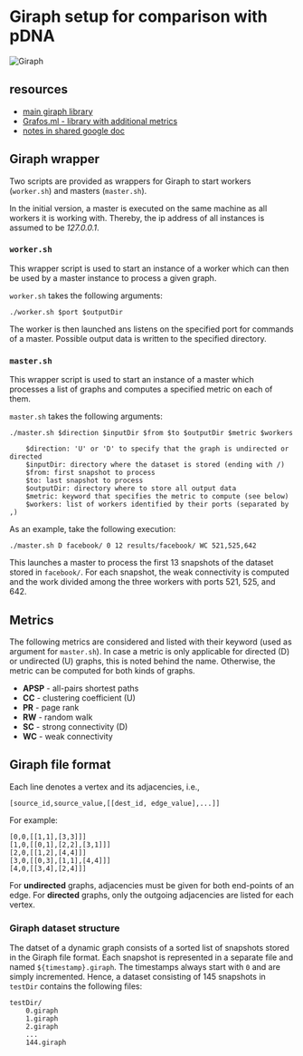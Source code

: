 # Giraph setup for comparison with pDNA

![Giraph](http://giraph.apache.org/images/ApacheGiraph.svg)

## resources
- [main giraph library](http://giraph.apache.org)
- [Grafos.ml - library with additional metrics](http://grafos.ml)
- [notes in shared google doc](https://docs.google.com/document/d/1ExQdbXTfUajLFlUbskjyPkSXLIgQ5-q44Xm1oCcV428/edit?ts=56e7fbbb)

## Giraph wrapper

Two scripts are provided as wrappers for Giraph to start workers (`worker.sh`) and masters (`master.sh`).

In the initial version, a master is executed on the same machine as all workers it is working with.
Thereby, the ip address of all instances is assumed to be *127.0.0.1*.

### `worker.sh`

This wrapper script is used to start an instance of a worker which can then be used by a master instance to process a given graph.

`worker.sh` takes the following arguments:

	./worker.sh $port $outputDir
	
The worker is then launched ans listens on the specified port for commands of a master.
Possible output data is written to the specified directory.

### `master.sh`

This wrapper script is used to start an instance of a master which processes a list of graphs and computes a specified metric on each of them.

`master.sh` takes the following arguments:

	./master.sh $direction $inputDir $from $to $outputDir $metric $workers

		$direction: 'U' or 'D' to specify that the graph is undirected or directed
		$inputDir: directory where the dataset is stored (ending with /)
		$from: first snapshot to process
		$to: last snapshot to process
		$outputDir: directory where to store all output data
		$metric: keyword that specifies the metric to compute (see below)
		$workers: list of workers identified by their ports (separated by ,)

As an example, take the following execution:

	./master.sh D facebook/ 0 12 results/facebook/ WC 521,525,642

This launches a master to process the first 13 snapshots of the dataset stored in `facebook/`.
For each snapshot, the weak connectivity is computed and the work divided among the three workers with ports 521, 525, and 642.

## Metrics

The following metrics are considered and listed with their keyword (used as argument for `master.sh`).
In case a metric is only applicable for directed (D) or undirected (U) graphs, this is noted behind the name.
Otherwise, the metric can be computed for both kinds of graphs.

- **APSP** - all-pairs shortest paths
- **CC** - clustering coefficient (U)
- **PR** - page rank
- **RW** - random walk
- **SC** - strong connectivity (D)
- **WC** - weak connectivity

## Giraph file format
Each line denotes a vertex and its adjacencies, i.e.,

	[source_id,source_value,[[dest_id, edge_value],...]]

For example:

	[0,0,[[1,1],[3,3]]]
	[1,0,[[0,1],[2,2],[3,1]]]
	[2,0,[[1,2],[4,4]]]
	[3,0,[[0,3],[1,1],[4,4]]]
	[4,0,[[3,4],[2,4]]]

For **undirected** graphs, adjacencies must be given for both end-points of an edge.
For **directed** graphs, only the outgoing adjacencies are listed for each vertex.

### Giraph dataset structure
The datset of a dynamic graph consists of a sorted list of snapshots stored in the Giraph file format.
Each snapshot is represented in a separate file and named `${timestamp}.giraph`.
The timestamps always start with `0` and are simply incremented.
Hence, a dataset consisting of 145 snapshots in `testDir` contains the following files:

	testDir/
		0.giraph
		1.giraph
		2.giraph
		...
		144.giraph